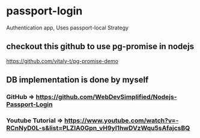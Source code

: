 # passport-login
Authentication app, Uses passport-local Strategy

## checkout this github to use pg-promise in nodejs
https://github.com/vitaly-t/pg-promise-demo

## DB implementation is done by myself

### GitHub => https://github.com/WebDevSimplified/Nodejs-Passport-Login

### Youtube Tutorial => https://www.youtube.com/watch?v=-RCnNyD0L-s&list=PLZlA0Gpn_vH9yI1hwDVzWqu5sAfajcsBQ